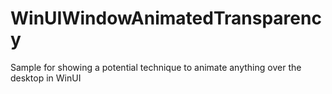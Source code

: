 # WinUIWindowAnimatedTransparency
Sample for showing a potential technique to animate anything over the desktop in WinUI
